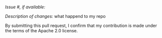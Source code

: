 *Issue #, if available:*

*Description of changes:*
what happend to my repo

By submitting this pull request, I confirm that my contribution is made under the terms of the Apache 2.0 license.
